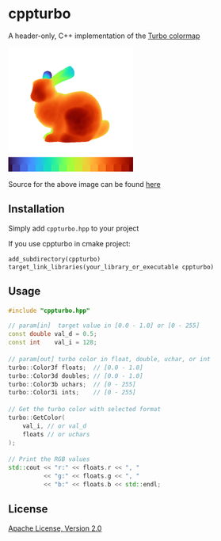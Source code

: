 # cppturbo

A header-only, C++ implementation of the [Turbo colormap](https://ai.googleblog.com/2019/08/turbo-improved-rainbow-colormap-for.html)

<img src="doc/bunny.png" width=50%>

Source for the above image can be found [here](examples/zbuffer.cpp)

## Installation
Simply add `cppturbo.hpp` to your project

If you use cppturbo in cmake project:
```
add_subdirectory(cppturbo)
target_link_libraries(your_library_or_executable cppturbo)
```

## Usage

```cpp
#include "cppturbo.hpp"
```
```cpp
// param[in]  target value in [0.0 - 1.0] or [0 - 255]
const double val_d = 0.5;
const int    val_i = 128;

// param[out] turbo color in float, double, uchar, or int
turbo::Color3f floats;  // [0.0 - 1.0]
turbo::Color3d doubles; // [0.0 - 1.0]
turbo::Color3b uchars;  // [0 - 255]
turbo::Color3i ints;    // [0 - 255]

// Get the turbo color with selected format
turbo::GetColor(
    val_i, // or val_d
    floats // or uchars
);

// Print the RGB values
std::cout << "r:" << floats.r << ", "
          << "g:" << floats.g << ", "
          << "b:" << floats.b << std::endl;
```

## License

[Apache License, Version 2.0](http://www.apache.org/licenses/LICENSE-2.0)

